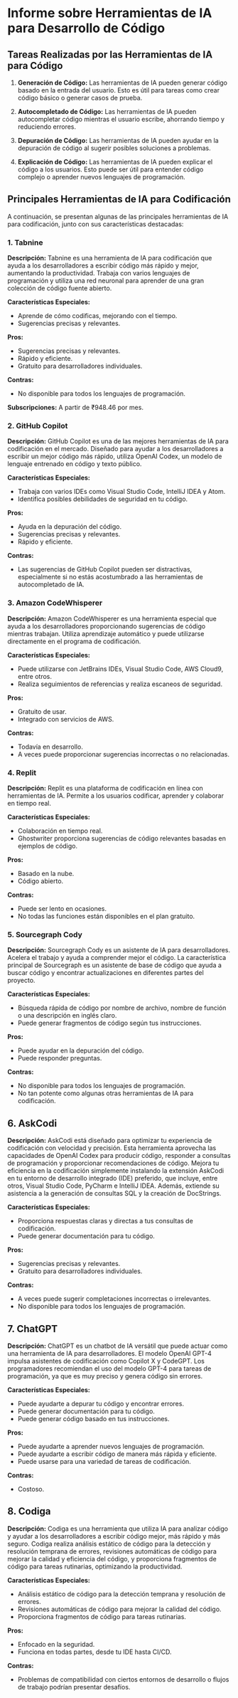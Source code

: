 # Informe sobre Herramientas de IA para Desarrollo de Código

## Tareas Realizadas por las Herramientas de IA para Código

1. **Generación de Código:** Las herramientas de IA pueden generar código basado en la entrada del usuario. Esto es útil para tareas como crear código básico o generar casos de prueba.

2. **Autocompletado de Código:** Las herramientas de IA pueden autocompletar código mientras el usuario escribe, ahorrando tiempo y reduciendo errores.

3. **Depuración de Código:** Las herramientas de IA pueden ayudar en la depuración de código al sugerir posibles soluciones a problemas.

4. **Explicación de Código:** Las herramientas de IA pueden explicar el código a los usuarios. Esto puede ser útil para entender código complejo o aprender nuevos lenguajes de programación.

## Principales Herramientas de IA para Codificación

A continuación, se presentan algunas de las principales herramientas de IA para codificación, junto con sus características destacadas:

### 1. Tabnine

**Descripción:**
Tabnine es una herramienta de IA para codificación que ayuda a los desarrolladores a escribir código más rápido y mejor, aumentando la productividad. Trabaja con varios lenguajes de programación y utiliza una red neuronal para aprender de una gran colección de código fuente abierto.

**Características Especiales:**
- Aprende de cómo codificas, mejorando con el tiempo.
- Sugerencias precisas y relevantes.

**Pros:**
- Sugerencias precisas y relevantes.
- Rápido y eficiente.
- Gratuito para desarrolladores individuales.

**Contras:**
- No disponible para todos los lenguajes de programación.

**Subscripciones:**
A partir de ₹948.46 por mes.



### 2. GitHub Copilot

**Descripción:**
GitHub Copilot es una de las mejores herramientas de IA para codificación en el mercado. Diseñado para ayudar a los desarrolladores a escribir un mejor código más rápido, utiliza OpenAI Codex, un modelo de lenguaje entrenado en código y texto público.

**Características Especiales:**
- Trabaja con varios IDEs como Visual Studio Code, IntelliJ IDEA y Atom.
- Identifica posibles debilidades de seguridad en tu código.

**Pros:**
- Ayuda en la depuración del código.
- Sugerencias precisas y relevantes.
- Rápido y eficiente.

**Contras:**
- Las sugerencias de GitHub Copilot pueden ser distractivas, especialmente si no estás acostumbrado a las herramientas de autocompletado de IA.



### 3. Amazon CodeWhisperer

**Descripción:**
Amazon CodeWhisperer es una herramienta especial que ayuda a los desarrolladores proporcionando sugerencias de código mientras trabajan. Utiliza aprendizaje automático y puede utilizarse directamente en el programa de codificación.

**Características Especiales:**
- Puede utilizarse con JetBrains IDEs, Visual Studio Code, AWS Cloud9, entre otros.
- Realiza seguimientos de referencias y realiza escaneos de seguridad.

**Pros:**
- Gratuito de usar.
- Integrado con servicios de AWS.

**Contras:**
- Todavía en desarrollo.
- A veces puede proporcionar sugerencias incorrectas o no relacionadas.


### 4. Replit

**Descripción:**
Replit es una plataforma de codificación en línea con herramientas de IA. Permite a los usuarios codificar, aprender y colaborar en tiempo real.

**Características Especiales:**
- Colaboración en tiempo real.
- Ghostwriter proporciona sugerencias de código relevantes basadas en ejemplos de código.

**Pros:**
- Basado en la nube.
- Código abierto.

**Contras:**
- Puede ser lento en ocasiones.
- No todas las funciones están disponibles en el plan gratuito.


### 5. Sourcegraph Cody

**Descripción:**
Sourcegraph Cody es un asistente de IA para desarrolladores. Acelera el trabajo y ayuda a comprender mejor el código. La característica principal de Sourcegraph es un asistente de base de código que ayuda a buscar código y encontrar actualizaciones en diferentes partes del proyecto.

**Características Especiales:**
- Búsqueda rápida de código por nombre de archivo, nombre de función o una descripción en inglés claro.
- Puede generar fragmentos de código según tus instrucciones.

**Pros:**
- Puede ayudar en la depuración del código.
- Puede responder preguntas.

**Contras:**
- No disponible para todos los lenguajes de programación.
- No tan potente como algunas otras herramientas de IA para codificación.


## 6. AskCodi

**Descripción:**
AskCodi está diseñado para optimizar tu experiencia de codificación con velocidad y precisión. Esta herramienta aprovecha las capacidades de OpenAI Codex para producir código, responder a consultas de programación y proporcionar recomendaciones de código. Mejora tu eficiencia en la codificación simplemente instalando la extensión AskCodi en tu entorno de desarrollo integrado (IDE) preferido, que incluye, entre otros, Visual Studio Code, PyCharm e IntelliJ IDEA. Además, extiende su asistencia a la generación de consultas SQL y la creación de DocStrings.

**Características Especiales:**
- Proporciona respuestas claras y directas a tus consultas de codificación.
- Puede generar documentación para tu código.

**Pros:**
- Sugerencias precisas y relevantes.
- Gratuito para desarrolladores individuales.

**Contras:**
- A veces puede sugerir completaciones incorrectas o irrelevantes.
- No disponible para todos los lenguajes de programación.



## 7. ChatGPT

**Descripción:**
ChatGPT es un chatbot de IA versátil que puede actuar como una herramienta de IA para desarrolladores. El modelo OpenAI GPT-4 impulsa asistentes de codificación como Copilot X y CodeGPT. Los programadores recomiendan el uso del modelo GPT-4 para tareas de programación, ya que es muy preciso y genera código sin errores.

**Características Especiales:**
- Puede ayudarte a depurar tu código y encontrar errores.
- Puede generar documentación para tu código.
- Puede generar código basado en tus instrucciones.

**Pros:**
- Puede ayudarte a aprender nuevos lenguajes de programación.
- Puede ayudarte a escribir código de manera más rápida y eficiente.
- Puede usarse para una variedad de tareas de codificación.

**Contras:**
- Costoso.



## 8. Codiga

**Descripción:**
Codiga es una herramienta que utiliza IA para analizar código y ayudar a los desarrolladores a escribir código mejor, más rápido y más seguro. Codiga realiza análisis estático de código para la detección y resolución temprana de errores, revisiones automáticas de código para mejorar la calidad y eficiencia del código, y proporciona fragmentos de código para tareas rutinarias, optimizando la productividad.

**Características Especiales:**
- Análisis estático de código para la detección temprana y resolución de errores.
- Revisiones automáticas de código para mejorar la calidad del código.
- Proporciona fragmentos de código para tareas rutinarias.

**Pros:**
- Enfocado en la seguridad.
- Funciona en todas partes, desde tu IDE hasta CI/CD.

**Contras:**
- Problemas de compatibilidad con ciertos entornos de desarrollo o flujos de trabajo podrían presentar desafíos.



